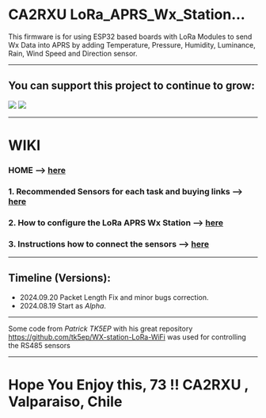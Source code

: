 # CA2RXU LoRa_APRS_Wx_Station...


This firmware is for using ESP32 based boards with LoRa Modules to send Wx Data into APRS by adding Temperature, Pressure, Humidity, Luminance, Rain, Wind Speed and Direction sensor.

____________________________________________________

## You can support this project to continue to grow:

[<img src="https://github.com/richonguzman/LoRa_APRS_Tracker/blob/main/images/github-sponsors.png">](https://github.com/sponsors/richonguzman)     [<img src="https://github.com/richonguzman/LoRa_APRS_Tracker/blob/main/images/paypalme.png">](http://paypal.me/richonguzman)


____________________________________________________

# WIKI

### HOME --> <a href="https://github.com/richonguzman/LoRa_APRS_Wx_Station/wiki" target="_blank">here</a>

### 1. Recommended Sensors for each task and buying links --> <a href="https://github.com/richonguzman/LoRa_APRS_Wx_Station/wiki/1.-Recommended-Sensors-for-each-Task-(and-buying-links)." target="_blank">here</a>

### 2. How to configure the LoRa APRS Wx Station --> <a href="https://github.com/richonguzman/LoRa_APRS_Wx_Station/wiki/2.-How-to-configure-the-Station." target="_blank">here</a>

### 3. Instructions how to connect the sensors --> <a href="https://github.com/richonguzman/LoRa_APRS_Wx_Station/wiki/3.-Instructions-how-to-connect-the-sensors." target="_blank">here</a>


____________________________________________________
## Timeline (Versions):

- 2024.09.20 Packet Length Fix and minor bugs correction.
- 2024.08.19 Start as _Alpha_.

____________________________________________________

Some code from _Patrick TK5EP_ with his great repository https://github.com/tk5ep/WX-station-LoRa-WiFi was used for controlling the RS485 sensors

____________________________________________________

# Hope You Enjoy this, 73 !!  CA2RXU , Valparaiso, Chile
